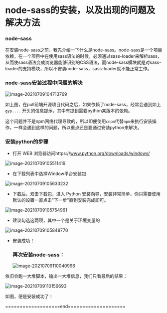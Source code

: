 # node-sass的安装，以及出现的问题及解决方法

### node-sass

在安装node-sass之前，我先介绍一下什么是node-sass。node-sass是一个项目依赖，在一个项目中在使用sass语法的时候，必须通过sass-loader来解析sass，从而使sass语法变成浏览器能够识别的CSS语法，而node-sass模块就是对sass-loader的支持模块，所以不安装node-sass，sass-loader就不能正常工作。

### node-sass安装过程中问题的解决

![image-20210709104713769](C:\Users\Dovahkiin\Documents\markdown\how-install-node-sass\img\image-20210709104713769.png)

如上图，在pull前端开源项目代码之后，如果依赖了node-sass，经常会遇到如上`gyp....` 开头的信息提示，其中有提到需要python某版本的依赖。

这个问题并不是npm网络代理导致的，所以即便使用`cnpm`代替`npm`来执行安装操作，一样会遇到这样的问题，所以重点还是要通过安装python来解决。

### 安装python的步骤

- 打开 WEB 浏览器访问https://www.python.org/downloads/windows/

![image-20210709105511419](C:\Users\Dovahkiin\Documents\markdown\how-install-node-sass\img\image-20210709105511419.png)

- 在下载列表中选择Window平台安装包

![image-20210709105633232](C:\Users\Dovahkiin\Documents\markdown\how-install-node-sass\img\image-20210709105633232.png)

- 下载后，双击下载包，进入 Python 安装向导，安装非常简单，你只需要使用默认的设置一直点击"下一步"直到安装完成即可。

![image-20210709105754961](C:\Users\Dovahkiin\Documents\markdown\how-install-node-sass\img\image-20210709105754961.png)

- 建议勾选这两项，其中一个是关于环境变量的

![image-20210709105848770](C:\Users\Dovahkiin\Documents\markdown\how-install-node-sass\img\image-20210709105848770.png)

- 安装成功！

  ### 再次安装node-sass：

  ![image-20210709110040996](C:\Users\Dovahkiin\Documents\markdown\how-install-node-sass\img\image-20210709110040996.png)

依旧会跑一大堆脚本，输出一大堆信息，我们只看最后的结果：

![image-20210709110156693](C:\Users\Dovahkiin\Documents\markdown\how-install-node-sass\img\image-20210709110156693.png)

如图，便是安装成功了！





===================end====================
